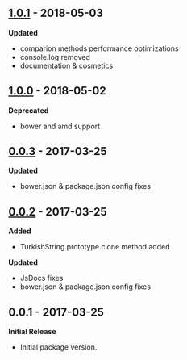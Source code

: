 ## [1.0.1] - 2018-05-03
[1.0.1]: https://github.com/scokmen/turkish-string/compare/1.0.0...1.0.1

**Updated**
- comparion methods performance optimizations
- console.log removed
- documentation & cosmetics

## [1.0.0] - 2018-05-02
[1.0.0]: https://github.com/scokmen/turkish-string/compare/0.0.3...1.0.0

**Deprecated**
- bower and amd support

## [0.0.3] - 2017-03-25
[0.0.3]: https://github.com/scokmen/turkish-string/compare/0.0.2...0.0.3

**Updated**
- bower.json & package.json config fixes


## [0.0.2] - 2017-03-25
[0.0.2]: https://github.com/scokmen/turkish-string/compare/0.0.1...0.0.2

**Added**
- TurkishString.prototype.clone method added

**Updated**
- JsDocs fixes
- bower.json & package.json config fixes


## 0.0.1 - 2017-03-25

**Initial Release**
- Initial package version.
